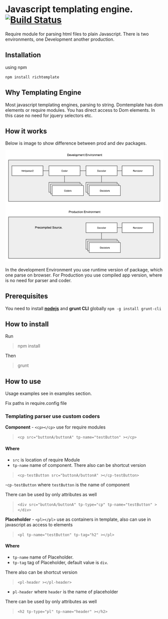 # Javascript templating engine. [![Build Status](https://travis-ci.org/gunins/richtemplate.svg?branch=master)](https://travis-ci.org/gunins/richtemplate)

Require module for parsing html files to plain Javascript. There is two environments, one Development another production.

## Installation

using npm

    npm install richtemplate

## Why Templating Engine

Most javascript templating engines, parsing to string. Domtemplate has dom elements or require modules. You has direct access to Dom elements. In this case no need for jquery selectors etc.

## How it works

Below is image to show difference between prod and dev packages.

![Prod Dev Packages Diagram](https://raw.githubusercontent.com/gunins/richtemplate/master/docs/images/prod_dev.jpg)

In the development Environment you use runtime version of package, which one parse on browser. For Production you use compiled app version, where is no need for parser and coder.

## Prerequisites

You need to install [**nodejs**](http://nodejs.org/) and **grunt CLI** globally `npm -g install grunt-cli`

## How to install

Run

> npm install

Then

> grunt

## How to use
Usage examples see in examples section.

Fix paths in require.config file

### Templating parser use custom coders

**Component** - `<cp></cp>` use for require modules

> `<cp src="buttonA/buttonA" tp-name="testButton" ></cp>`

#### Where

- `src` is location of require Module
- `tp-name` name of component.
There also can be shortcut version

> `<cp-testButton src="buttonA/buttonA" ></cp-testButton>`

-`cp-testButton` where `testButton` is the name of component

There can be used by only attributes as well

> `<div src="buttonA/buttonA" tp-type="cp" tp-name="testButton" ></div>`


**Placeholder** - `<pl></pl>` use as containers in template, also can use in javascript as access to elements

> `<pl tp-name="testButton" tp-tag="h2" ></pl>`

#### Where

- `tp-name` name of Placeholder.
- `tp-tag` tag of Placeholder, default value is `div`.

There also can be shortcut version

> `<pl-header ></pl-header>`

- `pl-header` where `header` is the name of placeholder

There can be used by only attributes as well

> `<h2 tp-type="pl" tp-name="header" ></h2>`


